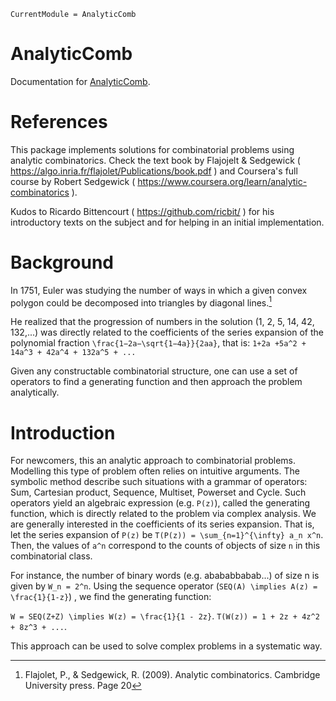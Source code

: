 ```@meta
CurrentModule = AnalyticComb
```

# AnalyticComb

Documentation for [AnalyticComb](https://github.com/fargolo/AnalyticComb.jl).

# References   

This package implements solutions for combinatorial problems using analytic combinatorics.
Check the text book by Flajojelt & Sedgewick ( https://algo.inria.fr/flajolet/Publications/book.pdf ) and Coursera's full course by Robert Sedgewick ( https://www.coursera.org/learn/analytic-combinatorics ).  

Kudos to Ricardo Bittencourt ( https://github.com/ricbit/ ) for his introductory texts on the subject and for helping in an initial implementation.  

# Background  

In 1751, Euler was studying the number of ways in which a given convex polygon could be decomposed into triangles by diagonal lines.[^1]

He realized that the progression of numbers in the solution (1, 2, 5, 14, 42, 132,...) was directly related to the coefficients of the series expansion of the polynomial fraction 
``\frac{1−2a−\sqrt{1−4a}}{2aa}``, that is:
``1+2a +5a^2 + 14a^3 + 42a^4 + 132a^5 + ...``

Given any constructable combinatorial structure, one can use a set of operators to find a generating function and then approach the problem analytically.

# Introduction  

For newcomers, this an analytic approach to combinatorial problems. Modelling this type of problem often relies on intuitive arguments. The symbolic method describe such situations with a grammar of operators: Sum, Cartesian product, Sequence, Multiset, Powerset and Cycle. Such operators yield an algebraic expression (e.g. ``P(z)``), called the generating function, which is directly related to the problem via complex analysis. We are generally interested in the coefficients of its series expansion. That is, let the series expansion of ``P(z)`` be ``T(P(z)) = \sum_{n=1}^{\infty} a_n x^n``. Then, the values of ``a^n`` correspond to the counts of objects of size ``n`` in this combinatorial class.

For instance, the number of binary words (e.g. abababbabab...) of size n is given by ``W_n = 2^n``. Using the sequence operator (``SEQ(A) \implies A(z) = \frac{1}{1-z}``) , we find the generating function: 

``W = SEQ(Z+Z) \implies W(z) = \frac{1}{1 - 2z}``. ``T(W(z)) = 1 + 2z + 4z^2 + 8z^3 + ...``.  

This approach can be used to solve complex problems in a systematic way.    


[^1]: Flajolet, P., & Sedgewick, R. (2009). Analytic combinatorics. Cambridge University press. Page 20
